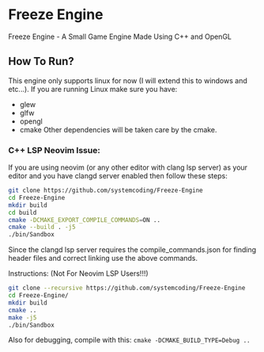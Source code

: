 # Freeze Engine
Freeze Engine - A Small Game Engine Made Using C++ and OpenGL

## How To Run?
This engine only supports linux for now (I will extend this to windows and etc...). If you are running Linux make sure you have:
- glew
- glfw
- opengl
- cmake
Other dependencies will be taken care by the cmake.

### C++ LSP Neovim Issue:
If you are using neovim (or any other editor with clang lsp server) as your editor and you have clangd server enabled then follow these steps:
```bash
git clone https://github.com/systemcoding/Freeze-Engine
cd Freeze-Engine
mkdir build
cd build
cmake -DCMAKE_EXPORT_COMPILE_COMMANDS=ON ..
cmake --build . -j5
./bin/Sandbox
```
Since the clangd lsp server requires the compile_commands.json for finding header files and correct linking use the above commands.

Instructions: (Not For Neovim LSP Users!!!)
```bash
git clone --recursive https://github.com/systemcoding/Freeze-Engine
cd Freeze-Engine/
mkdir build
cmake ..
make -j5
./bin/Sandbox
```
Also for debugging, compile with this: `cmake -DCMAKE_BUILD_TYPE=Debug ..`


